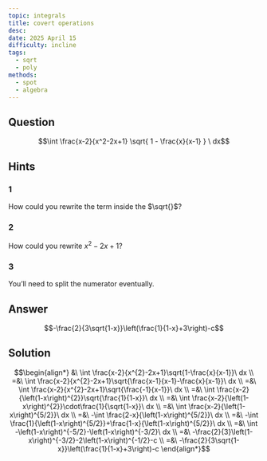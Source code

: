 ```yaml
---
topic: integrals
title: covert operations
desc: 
date: 2025 April 15
difficulty: incline
tags:
  - sqrt
  - poly
methods:
  - spot
  - algebra
---
```



## Question
```math
\int
  \frac{x-2}{x^2-2x+1}
  \sqrt{
    1 - \frac{x}{x-1}
  }
\ dx
```


## Hints

### 1
How could you rewrite the term inside the $\sqrt{}$?

### 2
How could you rewrite $x^2-2x+1$?

### 3
You’ll need to split the numerator eventually.


## Answer
```math
-\frac{2}{3\sqrt{1-x}}\left(\frac{1}{1-x}+3\right)-c
```


## Solution

```math
\begin{align*}
  &\ \int \frac{x-2}{x^{2}-2x+1}\sqrt{1-\frac{x}{x-1}}\ dx
  \\ =&\ \int \frac{x-2}{x^{2}-2x+1}\sqrt{\frac{x-1}{x-1}-\frac{x}{x-1}}\ dx
  \\ =&\ \int \frac{x-2}{x^{2}-2x+1}\sqrt{\frac{-1}{x-1}}\ dx
  \\ =&\ \int \frac{x-2}{\left(1-x\right)^{2}}\sqrt{\frac{1}{1-x}}\ dx
  \\ =&\ \int \frac{x-2}{\left(1-x\right)^{2}}\cdot\frac{1}{\sqrt{1-x}}\ dx
  \\ =&\ \int \frac{x-2}{\left(1-x\right)^{5/2}}\ dx
  \\ =&\ -\int \frac{2-x}{\left(1-x\right)^{5/2}}\ dx
  \\ =&\ -\int \frac{1}{\left(1-x\right)^{5/2}}+\frac{1-x}{\left(1-x\right)^{5/2}}\ dx
  \\ =&\ \int -\left(1-x\right)^{-5/2}-\left(1-x\right)^{-3/2}\ dx
  \\ =&\ -\frac{2}{3}\left(1-x\right)^{-3/2}-2\left(1-x\right)^{-1/2}-c
  \\ =&\ -\frac{2}{3\sqrt{1-x}}\left(\frac{1}{1-x}+3\right)-c
\end{align*}
```
